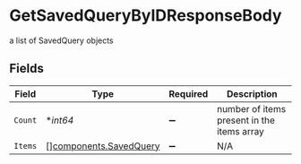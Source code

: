 # GetSavedQueryByIDResponseBody

a list of SavedQuery objects


## Fields

| Field                                                            | Type                                                             | Required                                                         | Description                                                      |
| ---------------------------------------------------------------- | ---------------------------------------------------------------- | ---------------------------------------------------------------- | ---------------------------------------------------------------- |
| `Count`                                                          | **int64*                                                         | :heavy_minus_sign:                                               | number of items present in the items array                       |
| `Items`                                                          | [][components.SavedQuery](../../models/components/savedquery.md) | :heavy_minus_sign:                                               | N/A                                                              |